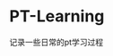 















































































































































































# PT-Learning
记录一些日常的pt学习过程
